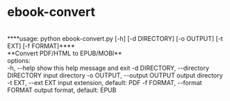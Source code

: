 # ebook-convert
<br>
****usage: python ebook-convert.py [-h] [-d DIRECTORY] [-o OUTPUT] [-t EXT] [-f FORMAT]****
<br>
**Convert PDF/HTML to EPUB/MOBI**
<br>
options:
<br>
  -h, --help            show this help message and exit
  -d DIRECTORY, --directory DIRECTORY
                        input directory
  -o OUTPUT, --output OUTPUT
                        output directory
  -t EXT, --ext EXT     input extension, default: PDF
  -f FORMAT, --format FORMAT
                        output format, default: EPUB
